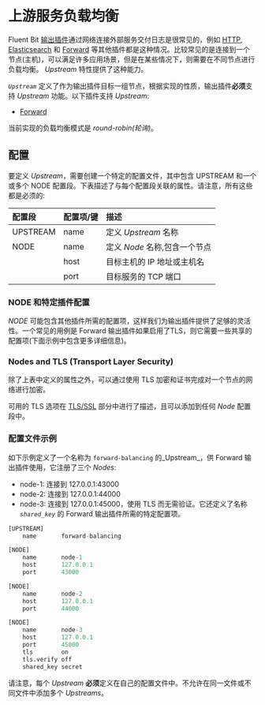 # 上游服务负载均衡

Fluent Bit [输出插件](pipeline/outputs)通过网络连接外部服务交付日志是很常见的，例如 [HTTP](pipeline/outputs/http.md), [Elasticsearch](pipeline/outputs/elasticsearch.md) 和 [Forward](pipeline/outputs/forward.md) 等其他插件都是这种情况。比较常见的是连接到一个节点\(主机\)，可以满足许多应用场景，但是在某些情况下，则需要在不同节点进行负载均衡。 _Upstream_ 特性提供了这种能力。

_`Upstream`_ 定义了作为输出插件目标一组节点，根据实现的性质，输出插件**必须**支持 _Upstream_ 功能。以下插件支持 _Upstream_:

* [Forward](pipeline/outputs/forward.md)

当前实现的负载均衡模式是 _round-robin\(轮询\)_。

## 配置 <a id="configuration"></a>

要定义 _Upstream_，需要创建一个特定的配置文件，其中包含 UPSTREAM 和一个或多个 NODE 配置段。下表描述了与每个配置段关联的属性。请注意，所有这些都是必须的:

| 配置段 | 配置项/键 | 描述 |
| :--- | :--- | :--- |
| UPSTREAM | name | 定义 _Upstream_ 名称 |
| NODE | name | 定义 _Node_ 名称,包含一个节点 |
|  | host | 目标主机的 IP 地址或主机名 |
|  | port | 目标服务的 TCP 端口 |

### NODE 和特定插件配置 <a id="nodes-and-specific-plugin-configuration"></a>

_NODE_ 可能包含其他插件所需的配置项，这样我们为输出插件提供了足够的灵活性。一个常见的用例是 Forward 输出插件如果启用了TLS，则它需要一些共享的配置项\(下面示例中包含更多详细信息\)。

### Nodes and TLS \(Transport Layer Security\)

除了上表中定义的属性之外，可以通过使用 TLS 加密和证书完成对一个节点的网络进行加密。

可用的 TLS 选项在 [TLS/SSL](administration/security.md) 部分中进行了描述，且可以添加到任何 _Node_ 配置段中。

### 配置文件示例 <a id="configuration-file-example"></a>

如下示例定义了一个名称为 `forward-balancing` 的_Upstream_，供 Forward 输出插件使用，它注册了三个 _Nodes_:

* node-1: 连接到 127.0.0.1:43000
* node-2: 连接到 127.0.0.1:44000
* node-3: 连接到 127.0.0.1:45000，使用 TLS 而无需验证。它还定义了名称 _`shared_key`_ 的 Forward 输出插件所需的特定配置项。

```python
[UPSTREAM]
    name       forward-balancing

[NODE]
    name       node-1
    host       127.0.0.1
    port       43000

[NODE]
    name       node-2
    host       127.0.0.1
    port       44000

[NODE]
    name       node-3
    host       127.0.0.1
    port       45000
    tls        on
    tls.verify off
    shared_key secret
```

请注意，每个 _Upstream_ **必须**定义在自己的配置文件中。不允许在同一文件或不同文件中添加多个 _Upstreams_。


